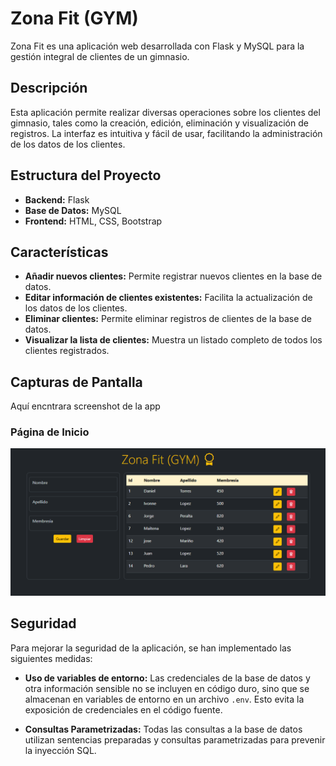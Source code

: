 # Zona Fit (GYM)

Zona Fit es una aplicación web desarrollada con Flask y MySQL para la gestión integral de clientes de un gimnasio.

## Descripción

Esta aplicación permite realizar diversas operaciones sobre los clientes del gimnasio, tales como la creación, edición, eliminación y visualización de registros. La interfaz es intuitiva y fácil de usar, facilitando la administración de los datos de los clientes.

## Estructura del Proyecto

- **Backend:** Flask
- **Base de Datos:** MySQL
- **Frontend:** HTML, CSS, Bootstrap

## Características

- **Añadir nuevos clientes:** Permite registrar nuevos clientes en la base de datos.
- **Editar información de clientes existentes:** Facilita la actualización de los datos de los clientes.
- **Eliminar clientes:** Permite eliminar registros de clientes de la base de datos.
- **Visualizar la lista de clientes:** Muestra un listado completo de todos los clientes registrados.

## Capturas de Pantalla

Aquí encntrara screenshot de la app

### Página de Inicio

![Página de Inicio](static/image/screenshot/home.png)

## Seguridad

Para mejorar la seguridad de la aplicación, se han implementado las siguientes medidas:

- **Uso de variables de entorno:** Las credenciales de la base de datos y otra información sensible no se incluyen en código duro, sino que se almacenan en variables de entorno en un archivo `.env`. Esto evita la exposición de credenciales en el código fuente.

- **Consultas Parametrizadas:** Todas las consultas a la base de datos utilizan sentencias preparadas y consultas parametrizadas para prevenir la inyección SQL. 
